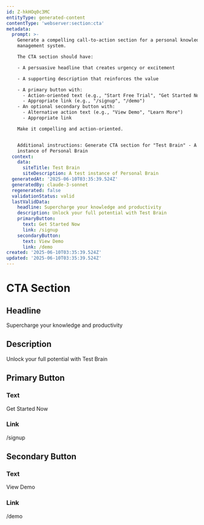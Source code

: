```yaml
---
id: Z-hkHOq0c3MC
entityType: generated-content
contentType: 'webserver:section:cta'
metadata:
  prompt: >-
    Generate a compelling call-to-action section for a personal knowledge
    management system.

    The CTA section should have:

    - A persuasive headline that creates urgency or excitement

    - A supporting description that reinforces the value

    - A primary button with:
      - Action-oriented text (e.g., "Start Free Trial", "Get Started Now")
      - Appropriate link (e.g., "/signup", "/demo")
    - An optional secondary button with:
      - Alternative action text (e.g., "View Demo", "Learn More")
      - Appropriate link

    Make it compelling and action-oriented.


    Additional instructions: Generate CTA section for "Test Brain" - A test
    instance of Personal Brain
  context:
    data:
      siteTitle: Test Brain
      siteDescription: A test instance of Personal Brain
  generatedAt: '2025-06-10T03:35:39.524Z'
  generatedBy: claude-3-sonnet
  regenerated: false
  validationStatus: valid
  lastValidData:
    headline: Supercharge your knowledge and productivity
    description: Unlock your full potential with Test Brain
    primaryButton:
      text: Get Started Now
      link: /signup
    secondaryButton:
      text: View Demo
      link: /demo
created: '2025-06-10T03:35:39.524Z'
updated: '2025-06-10T03:35:39.524Z'
---
```

# CTA Section

## Headline
Supercharge your knowledge and productivity

## Description
Unlock your full potential with Test Brain

## Primary Button
### Text
Get Started Now

### Link
/signup

## Secondary Button
### Text
View Demo

### Link
/demo

